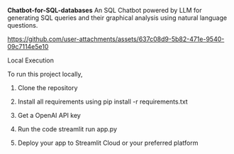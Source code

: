 **Chatbot-for-SQL-databases**
An SQL Chatbot powered by LLM for generating SQL queries and their graphical analysis using natural language questions.

https://github.com/user-attachments/assets/637c08d9-5b82-471e-9540-09c7114e5e10




Local Execution

To run this project locally,

1. Clone the repository

2. Install all requirements using pip install -r requirements.txt    

3. Get a OpenAI API key

4. Run the code streamlit run app.py

5. Deploy your app to Streamlit Cloud or your preferred platform
